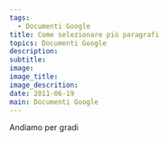 ```yaml
---
tags:
  - Documenti Google
title: Come selezionare più paragrafi
topics: Documenti Google
description:
subtitle:
image:
image_title:
image_descrition:
date: 2011-06-19
main: Documenti Google
---
```

Andiamo per gradi
